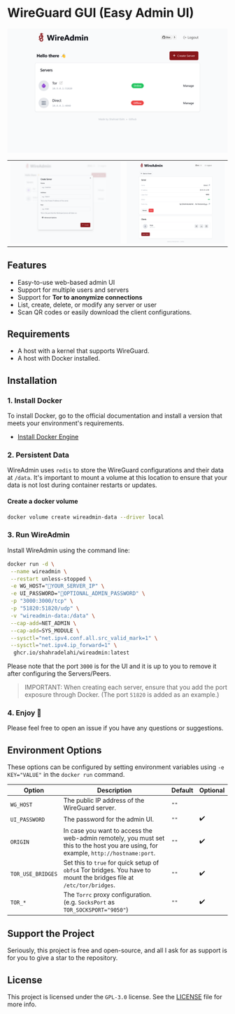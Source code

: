 # WireGuard GUI (Easy Admin UI)

![Screenshot](assets/screenshot-1.png)

|                                                                                            |                                                                                            |
|:------------------------------------------------------------------------------------------:|:------------------------------------------------------------------------------------------:| 
| <img src="assets/screenshot-2.png" alt="screenshot" style="width:100%;max-height:300px;"/> | <img src="assets/screenshot-3.png" alt="screenshot" style="width:100%;max-height:300px;"/> |

## Features

- Easy-to-use web-based admin UI
- Support for multiple users and servers
- Support for **Tor to anonymize connections**
- List, create, delete, or modify any server or user
- Scan QR codes or easily download the client configurations.

## Requirements

* A host with a kernel that supports WireGuard.
* A host with Docker installed.

## Installation

### 1. Install Docker

To install Docker, go to the official documentation and install a version that meets your environment's requirements.

- [Install Docker Engine](https://docs.docker.com/engine/install/)

### 2. Persistent Data

WireAdmin uses `redis` to store the WireGuard configurations and their data at `/data`. It's important to mount a volume
at this location to ensure that your data is not lost during container restarts or updates.

#### Create a docker volume

```bash
docker volume create wireadmin-data --driver local
```

### 3. Run WireAdmin

Install WireAdmin using the command line:

```bash
docker run -d \
 --name wireadmin \
 --restart unless-stopped \
 -e WG_HOST="🚨YOUR_SERVER_IP" \
 -e UI_PASSWORD="🔐OPTIONAL_ADMIN_PASSWORD" \
 -p "3000:3000/tcp" \
 -p "51820:51820/udp" \
 -v "wireadmin-data:/data" \
 --cap-add=NET_ADMIN \
 --cap-add=SYS_MODULE \
 --sysctl="net.ipv4.conf.all.src_valid_mark=1" \
 --sysctl="net.ipv4.ip_forward=1" \
  ghcr.io/shahradelahi/wireadmin:latest
```

Please note that the port `3000` is for the UI and it is up to you to remove it after configuring the Servers/Peers.

> IMPORTANT: When creating each server, ensure that you add the port exposure through Docker. (The port `51820` is added
> as an example.)

### 4. Enjoy 🎉

Please feel free to open an issue if you have any questions or suggestions.

## Environment Options

These options can be configured by setting environment variables using `-e KEY="VALUE"` in the `docker run` command.

| Option            | Description                                                                                                                          | Default | Optional |
|-------------------|--------------------------------------------------------------------------------------------------------------------------------------|---------|----------|
| `WG_HOST`         | The public IP address of the WireGuard server.                                                                                       | `""`    |          |
| `UI_PASSWORD`     | The password for the admin UI.                                                                                                       | `""`    | ✔️       |
| `ORIGIN`          | In case you want to access the web-admin remotely, you must set this to the host you are using, for example, `http://hostname:port`. | `""`    | ✔️       |
| `TOR_USE_BRIDGES` | Set this to `true` for quick setup of `obfs4` Tor bridges. You have to mount the bridges file at `/etc/tor/bridges`.                 | `""`    | ✔️       |
| `TOR_*`           | The `Torrc` proxy configuration. (e.g. `SocksPort` as `TOR_SOCKSPORT="9050"`)                                                        | `""`    | ✔️       |

## Support the Project

Seriously, this project is free and open-source, and all I ask for as support is for you to give a star to the
repository.

## License

This project is licensed under the `GPL-3.0` license. See the [LICENSE](LICENSE) file for more info.
